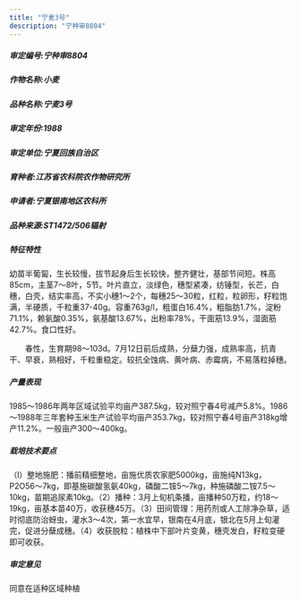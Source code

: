 ```yaml
---
title: "宁麦3号"
description: "宁种审8804"
---
```

##### 审定编号:宁种审8804

##### 作物名称:小麦

##### 品种名称:宁麦3号

##### 审定年份:1988

##### 审定单位:宁夏回族自治区

##### 育种者:江苏省农科院农作物研究所

##### 申请者:宁夏银南地区农科所

##### 品种来源:ST1472/506辐射

##### 特征特性
幼苗半葡匐，生长较慢，拔节起身后生长较快，整齐健壮，基部节间短。株高85cm，主茎7～8叶，5节。叶片直立，淡绿色，穗型紧凑，纺锤型，长芒，白穗，白壳，结实率高，不实小穗1～2个，每穗25～30粒，红粒，粒卵形，籽粒饱满，半硬质，千粒重37-40g。容重763g/l，粗蛋白16.4%，粗脂肪1.7%，淀粉71.1%，赖氨酸0.35%，氨基酸13.67%，出粉率78%，干面筋13.9%，湿面筋42.7%。食口性好。
　　春性，生育期98～103d。7月12日前后成熟，分蘖力强，成熟率高，抗青干、早衰，熟相好，千粒重稳定。较抗全蚀病、黄叶病、赤霉病，不易落粒掉穗。


##### 产量表现
1985～1986年两年区域试验平均亩产387.5kg，较对照宁春4号减产5.8%。1986～1988年三年套种玉米生产试验平均亩产353.7kg，较对照宁春4号亩产318kg增产11.2%。一般亩产300～400kg。

##### 栽培技术要点
（l）整地施肥：播前精细整地，亩施优质农家肥5000kg，亩施纯N13kg，P2O56～7kg，即基施碳酸氢氨40kg，磷酸二铵5～7kg，种施磷酸二铵7.5～10kg，苗期追尿素10kg。（2）播种：3月上旬机条播，亩播种50万粒，约18～19kg，亩基本苗40万，收获穗45万。（3）田间管理：用药剂或人工除净杂草，适时彻底防治蚜虫，灌水3～4次，第一水宜早，银南在4月底，银北在5月上旬灌完，促进分蘖成穗。（4）收获脱粒：植株中下部叶片变黄，穗壳发白，籽粒变硬即可收获。

##### 审定意见
同意在适种区域种植

